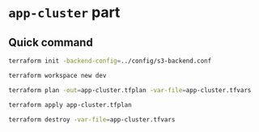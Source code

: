 # `app-cluster` part

## Quick command
```sh
terraform init -backend-config=../config/s3-backend.conf

terraform workspace new dev

terraform plan -out=app-cluster.tfplan -var-file=app-cluster.tfvars

terraform apply app-cluster.tfplan

terraform destroy -var-file=app-cluster.tfvars
```
